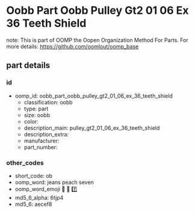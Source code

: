 # Oobb Part Oobb Pulley Gt2 01 06 Ex 36 Teeth Shield  

note: This is part of OOMP the Oopen Organization Method For Parts. For more details: https://github.com/oomlout/oomp_base

##  part details





### id
* oomp_id: oobb_part_oobb_pulley_gt2_01_06_ex_36_teeth_shield
  * classification: oobb
  * type: part
  * size: oobb
  * color: 
  * description_main: pulley_gt2_01_06_ex_36_teeth_shield
  * description_extra: 
  * manufacturer: 
  * part_number: 

### other_codes
* short_code: ob
* oomp_word: jeans peach seven
* oomp_word_emoji :jeans: :peach: :seven:
* md5_6_alpha: 6tjp4
* md5_6: aecef8